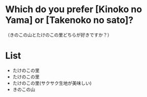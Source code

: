 # Which do you prefer [Kinoko no Yama] or [Takenoko no sato]?
（きのこの山とたけのこの里どちらが好きですか？）

# List
- たけのこの里
- たけのこの里
- たけのこの里(サクサク生地が美味しい)
- きのこの山
